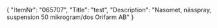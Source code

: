{
  "ItemNr": "065707",
  "Title": "test",
  "Description": "Nasomet, nässpray, suspension 50 mikrogram/dos Orifarm AB"
}